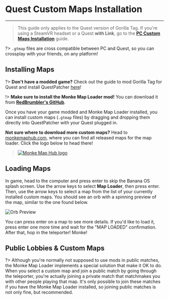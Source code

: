 # Quest Custom Maps Installation
---
>
> This guide only applies to the Quest version of Gorilla Tag. If you're using a SteamVR headset or a Quest **with Link**, go to the [**PC Custom Maps Installation**](pc-maploading) guide.

?> `.gtmap` files are cross compatible between PC and Quest, so you can crossplay with your friends, on any platform!

## Installing Maps
?> **Don't have a modded game?** Check out the guide to mod Gorilla Tag for Quest and install QuestPatcher [here](quest-guide)!

!> **Make sure to install the Monke Map Loader mod!** You can download it from [**RedBrumbler's GitHub**](https://github.com/RedBrumbler/MonkeMapLoader/releases/latest).

Once you have your game modded and Monke Map Loader installed, you can install custom maps (`.gtmap` files) by dragging and dropping them directly into QuestPatcher with your Quest plugged in.

**Not sure where to download more custom maps?** Head to [monkemaphub.com](https://monkemaphub.com), where you can find all released maps for the map loader. Click the logo below to head there!

> [![Monke Map Hub logo](/docs/files/MMHLOGO.png)](https://monkemaphub.com)

## Loading Maps
In game, head to the computer and press enter to skip the Banana OS splash screen. Use the arrow keys to select **Map Loader**, then press enter. Then, use the arrow keys to select a map from the list of your currently installed custom maps. You should see an orb with a spinning preview of the map, similar to the one found below.

![Orb Preview](/docs/files/orb.png)

You can press enter on a map to see more details. If you'd like to load it, press enter one more time and wait for the "MAP LOADED" confirmation. After that, hop in the teleporter! Monke!

## Public Lobbies & Custom Maps

?> Although you're normally not supposed to use mods in public matches, the Monke Map Loader implements a special solution that make it OK to do. When you select a custom map and join a public match by going through the teleporter, you're actually joining a private match that matchmakes you with other people playing that map. It's only possible to join these matches if you have the Monke Map Loader installed, so joining public matches is not only fine, but recommended.